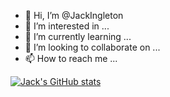 - 👋 Hi, I’m @JackIngleton
- 👀 I’m interested in ...
- 🌱 I’m currently learning ...
- 💞️ I’m looking to collaborate on ...
- 📫 How to reach me ...

[![Jack's GitHub stats](https://github-readme-stats-cyan-ten.vercel.app/api?username=jackingleton&count_private=true&show_icons=true)](https://github.com/anuraghazra/github-readme-stats)
